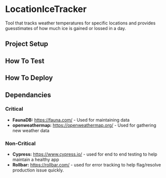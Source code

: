 # LocationIceTracker

Tool that tracks weather temperatures for specific locations and provides guesstimates of how much ice is gained or lossed in a day.

## Project Setup

## How To Test

## How To Deploy

## Dependancies

### Critical

- **FaunaDB:** https://fauna.com/ - Used for maintaining data
- **openweathermap:** https://openweathermap.org/ - Used for gathering new weather data

### Non-Critical

- **Cypress:** https://www.cypress.io/ - used for end to end testing to help maintain a healthy app
- **Rollbar:** https://rollbar.com/ - used for error tracking to help flag/resolve production issue quickly.
